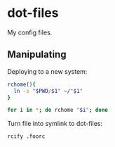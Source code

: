 # dot-files

My config files.

## Manipulating

Deploying to a new system:

```bash
rchome(){
  ln -s "$PWD/$1" ~/"$1"
}

for i in *; do rchome "$i"; done
```

Turn file into symlink to dot-files:
```bash
rcify .foorc
```
